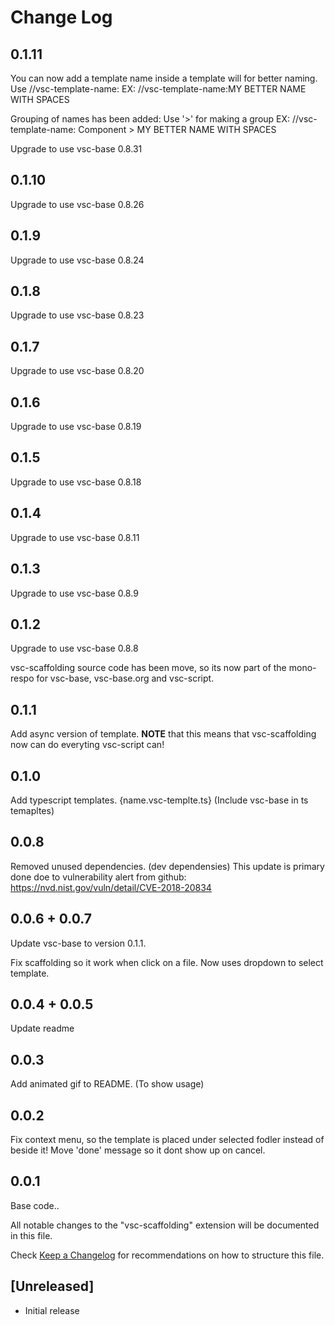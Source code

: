 # Change Log

## 0.1.11

You can now add a template name inside a template will for better naming.
Use //vsc-template-name:<NAME>
EX:
//vsc-template-name:MY BETTER NAME WITH SPACES

Grouping of names has been added: Use '>' for making a group
EX:
//vsc-template-name: Component > MY BETTER NAME WITH SPACES

Upgrade to use vsc-base 0.8.31

## 0.1.10

Upgrade to use vsc-base 0.8.26

## 0.1.9

Upgrade to use vsc-base 0.8.24

## 0.1.8

Upgrade to use vsc-base 0.8.23

## 0.1.7

Upgrade to use vsc-base 0.8.20

## 0.1.6

Upgrade to use vsc-base 0.8.19

## 0.1.5

Upgrade to use vsc-base 0.8.18

## 0.1.4

Upgrade to use vsc-base 0.8.11

## 0.1.3

Upgrade to use vsc-base 0.8.9

## 0.1.2

Upgrade to use vsc-base 0.8.8

vsc-scaffolding source code has been move, so its now part of the mono-respo for vsc-base, vsc-base.org and vsc-script.

## 0.1.1

Add async version of template.
**NOTE** that this means that vsc-scaffolding now can do everyting vsc-script can!

## 0.1.0

Add typescript templates. {name.vsc-templte.ts}
(Include vsc-base in ts temapltes)

## 0.0.8

Removed unused dependencies. (dev dependensies)
This update is primary done doe to vulnerability alert from github:
https://nvd.nist.gov/vuln/detail/CVE-2018-20834

## 0.0.6 + 0.0.7

Update vsc-base to version 0.1.1.

Fix scaffolding so it work when click on a file.
Now uses dropdown to select template.

## 0.0.4 + 0.0.5

Update readme

## 0.0.3

Add animated gif to README. (To show usage)

## 0.0.2

Fix context menu, so the template is placed under selected fodler instead of beside it!
Move 'done' message so it dont show up on cancel.

## 0.0.1

Base code..

All notable changes to the "vsc-scaffolding" extension will be documented in this file.

Check [Keep a Changelog](http://keepachangelog.com/) for recommendations on how to structure this file.

## [Unreleased]

-  Initial release
